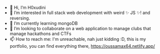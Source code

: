 - 👋 Hi, I’m H0xudini
- 👀 I’m interested in full stack web development with weird ✨ JS ✨! and reversing.
- 🌱 I’m currently learning mongoDB
- 💞️ I’m looking to collaborate on a web application to manage clubs that manage hackathons and CTFs
- 📫 How to reach me: I'm unreachable, nah just kidding :D, this is my portfolio, you can find everything there, https://oussamax64.netlify.app/
